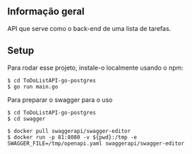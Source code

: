 
## Informação geral
API que serve como o back-end de uma lista de tarefas.


	
## Setup
Para rodar esse projeto, instale-o localmente usando o npm:

```
$ cd ToDoListAPI-go-postgres
$ go run main.go 
```
Para preparar o swagger para o uso

```
$ cd ToDoListAPI-go-postgres
$ cd swagger

$ docker pull swaggerapi/swagger-editor
$ docker run -p 81:8080 -v ${pwd}:/tmp -e SWAGGER_FILE=/tmp/openapi.yaml swaggerapi/swagger-editor
```


